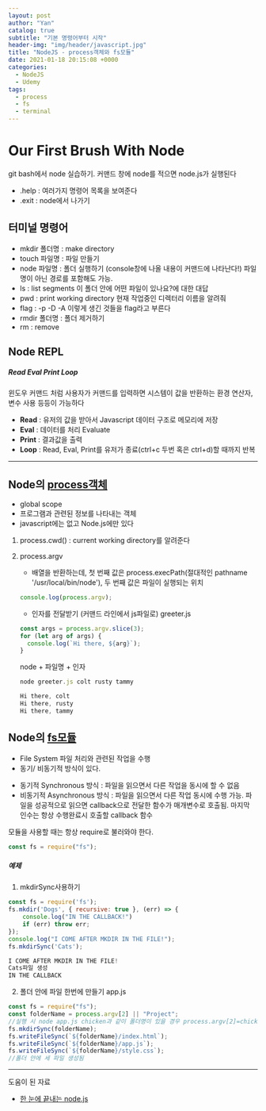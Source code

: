 ```yaml
---
layout: post
author: "Yan"
catalog: true
subtitle: "기본 명령어부터 시작"
header-img: "img/header/javascript.jpg"
title: "NodeJS - process객체와 fs모듈"
date: 2021-01-18 20:15:08 +0000
categories:
  - NodeJS
  - Udemy
tags:
  - process
  - fs
  - terminal
---
```


# Our First Brush With Node

git bash에서 node 실습하기.
커맨드 창에 node를 적으면 node.js가 실행된다

- .help : 여러가지 명령어 목록을 보여준다
- .exit : node에서 나가기

## 터미널 명령어

- mkdir 폴더명 : make directory
- touch 파일명 : 파일 만들기
- node 파일명 : 폴더 실행하기 (console창에 나올 내용이 커맨드에 나타난다!) 파일명이 아닌 경로를 포함해도 가능.
- ls : list segments 이 폴더 안에 어떤 파일이 있나요?에 대한 대답
- pwd : print working directory 현재 작업중인 디렉터리 이름을 알려줘
- flag : -p -D -A 이렇게 생긴 것들을 flag라고 부른다
- rmdir 폴더명 : 폴더 제거하기
- rm : remove

## Node REPL

##### Read Eval Print Loop

윈도우 커맨드 처럼 사용자가 커맨드를 입력하면 시스템이 값을 반환하는 환경
연산자, 변수 사용 등등이 가능하다

- **Read** : 유저의 값을 받아서 Javascript 데이터 구조로 메모리에 저장
- **Eval** : 데이터를 처리 Evaluate
- **Print** : 결과값을 출력
- **Loop** : Read, Eval, Print를 유저가 종료(ctrl+c 두번 혹은 ctrl+d)할 때까지 반복

---

## Node의 [process객체](https://nodejs.org/api/process.html)

- global scope
- 프로그램과 관련된 정보를 나타내는 객체
- javascript에는 없고 Node.js에만 있다

1. process.cwd() : current working directory를 알려준다
2. process.argv

   - 배열을 반환하는데, 첫 번째 값은 process.execPath(절대적인 pathname '/usr/local/bin/node'), 두 번째 값은 파일이 실행되는 위치

   ```javascript
   console.log(process.argv);
   ```

   - 인자를 전달받기 (커맨드 라인에서 js파일로)
     greeter.js

   ```javascript
   const args = process.argv.slice(3);
   for (let arg of args) {
     console.log(`Hi there, ${arg}`);
   }
   ```

   node + 파일명 + 인자

   ```javascript
   node greeter.js colt rusty tammy

   Hi there, colt
   Hi there, rusty
   Hi there, tammy
   ```

## Node의 [fs모듈](https://nodejs.org/docs/latest-v13.x/api/fs.html#fs_file_system)

- File System 파일 처리와 관련된 작업을 수행
- 동기/ 비동기적 방식이 있다.

* 동기적 Synchronous 방식 : 파일을 읽으면서 다른 작업을 동시에 할 수 없음
* 비동기적 Asynchronous 방식 : 파일을 읽으면서 다른 작업 동시에 수행 가능. 파일을 성공적으로 읽으면 callback으로 전달한 함수가 매개변수로 호출됨. 마지막 인수는 항상 수행완료시 호출할 callback 함수

모듈을 사용할 때는 항상 require로 불러와야 한다.

```javascript
const fs = require("fs");
```

##### 예제

1. mkdirSync사용하기

```javascript
const fs = require('fs');
fs.mkdir('Dogs', { recursive: true }, (err) => {
    console.log("IN THE CALLBACK!")
    if (err) throw err;
});
console.log("I COME AFTER MKDIR IN THE FILE!");
fs.mkdirSync('Cats');

I COME AFTER MKDIR IN THE FILE!
Cats파일 생성
IN THE CALLBACK
```

2. 폴더 안에 파일 한번에 만들기
   app.js

```javascript
const fs = require("fs");
const folderName = process.argv[2] || "Project";
//실행 시 node app.js chicken과 같이 폴더명이 있을 경우 process.argv[2]=chicken. 없을 경우 default값으로 Project라는 이름의 폴더 생성
fs.mkdirSync(folderName);
fs.writeFileSync(`${folderName}/index.html`);
fs.writeFileSync(`${folderName}/app.js`);
fs.writeFileSync(`${folderName}/style.css`);
//폴더 안에 세 파일 생성됨
```

---

도움이 된 자료

- [한 눈에 끝내는 node.js](https://edu.goorm.io/learn/lecture/557/%ED%95%9C-%EB%88%88%EC%97%90-%EB%81%9D%EB%82%B4%EB%8A%94-node-js/lesson/174361/file-system-%EB%AA%A8%EB%93%88)
